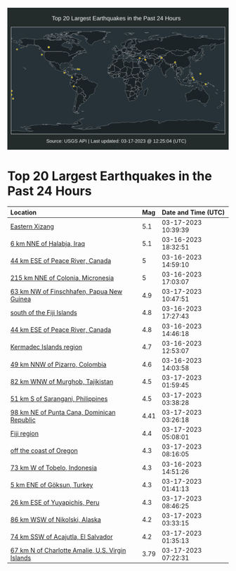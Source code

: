 ![Map](./map.png)

# Top 20 Largest Earthquakes in the Past 24 Hours

| Location | Mag | Date and Time (UTC) |
|:---|:---|:---|
| [Eastern Xizang](https://earthquake.usgs.gov/earthquakes/eventpage/us7000jktb) | 5.1 | 03-17-2023 10:39:39 |
| [6 km NNE of Ḩalabja, Iraq](https://earthquake.usgs.gov/earthquakes/eventpage/us7000jkjc) | 5.1 | 03-16-2023 18:32:51 |
| [44 km ESE of Peace River, Canada](https://earthquake.usgs.gov/earthquakes/eventpage/us7000jkfd) | 5 | 03-16-2023 14:59:10 |
| [215 km NNE of Colonia, Micronesia](https://earthquake.usgs.gov/earthquakes/eventpage/us7000jkgi) | 5 | 03-16-2023 17:03:07 |
| [63 km NW of Finschhafen, Papua New Guinea](https://earthquake.usgs.gov/earthquakes/eventpage/us7000jktc) | 4.9 | 03-17-2023 10:47:51 |
| [south of the Fiji Islands](https://earthquake.usgs.gov/earthquakes/eventpage/us7000jkil) | 4.8 | 03-16-2023 17:27:43 |
| [44 km ESE of Peace River, Canada](https://earthquake.usgs.gov/earthquakes/eventpage/us7000jkf9) | 4.8 | 03-16-2023 14:46:18 |
| [Kermadec Islands region](https://earthquake.usgs.gov/earthquakes/eventpage/us7000jkeu) | 4.7 | 03-16-2023 12:53:07 |
| [49 km NNW of Pizarro, Colombia](https://earthquake.usgs.gov/earthquakes/eventpage/us7000jkf1) | 4.6 | 03-16-2023 14:03:58 |
| [82 km WNW of Murghob, Tajikistan](https://earthquake.usgs.gov/earthquakes/eventpage/us7000jkph) | 4.5 | 03-17-2023 01:59:45 |
| [51 km S of Sarangani, Philippines](https://earthquake.usgs.gov/earthquakes/eventpage/us7000jkql) | 4.5 | 03-17-2023 03:38:28 |
| [98 km NE of Punta Cana, Dominican Republic](https://earthquake.usgs.gov/earthquakes/eventpage/pr2023076000) | 4.41 | 03-17-2023 03:26:18 |
| [Fiji region](https://earthquake.usgs.gov/earthquakes/eventpage/us7000jkr1) | 4.4 | 03-17-2023 05:08:01 |
| [off the coast of Oregon](https://earthquake.usgs.gov/earthquakes/eventpage/us7000jkrv) | 4.3 | 03-17-2023 08:16:05 |
| [73 km W of Tobelo, Indonesia](https://earthquake.usgs.gov/earthquakes/eventpage/us7000jkfc) | 4.3 | 03-16-2023 14:51:26 |
| [5 km ENE of Göksun, Turkey](https://earthquake.usgs.gov/earthquakes/eventpage/us7000jkp9) | 4.3 | 03-17-2023 01:41:13 |
| [26 km ESE of Yuyapichis, Peru](https://earthquake.usgs.gov/earthquakes/eventpage/us7000jks0) | 4.3 | 03-17-2023 08:46:25 |
| [86 km WSW of Nikolski, Alaska](https://earthquake.usgs.gov/earthquakes/eventpage/us7000jkqe) | 4.2 | 03-17-2023 03:33:15 |
| [74 km SSW of Acajutla, El Salvador](https://earthquake.usgs.gov/earthquakes/eventpage/us7000jkp7) | 4.2 | 03-17-2023 01:35:13 |
| [67 km N of Charlotte Amalie, U.S. Virgin Islands](https://earthquake.usgs.gov/earthquakes/eventpage/pr2023076001) | 3.79 | 03-17-2023 07:22:31 |
